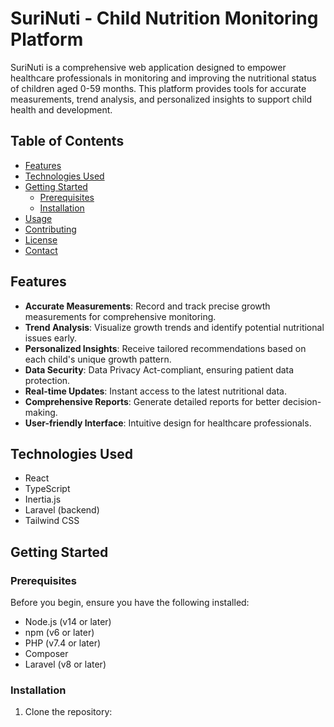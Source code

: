 # SuriNuti - Child Nutrition Monitoring Platform

SuriNuti is a comprehensive web application designed to empower healthcare professionals in monitoring and improving the nutritional status of children aged 0-59 months. This platform provides tools for accurate measurements, trend analysis, and personalized insights to support child health and development.

## Table of Contents

-   [Features](#features)
-   [Technologies Used](#technologies-used)
-   [Getting Started](#getting-started)
    -   [Prerequisites](#prerequisites)
    -   [Installation](#installation)
-   [Usage](#usage)
-   [Contributing](#contributing)
-   [License](#license)
-   [Contact](#contact)

## Features

-   **Accurate Measurements**: Record and track precise growth measurements for comprehensive monitoring.
-   **Trend Analysis**: Visualize growth trends and identify potential nutritional issues early.
-   **Personalized Insights**: Receive tailored recommendations based on each child's unique growth pattern.
-   **Data Security**: Data Privacy Act-compliant, ensuring patient data protection.
-   **Real-time Updates**: Instant access to the latest nutritional data.
-   **Comprehensive Reports**: Generate detailed reports for better decision-making.
-   **User-friendly Interface**: Intuitive design for healthcare professionals.

## Technologies Used

-   React
-   TypeScript
-   Inertia.js
-   Laravel (backend)
-   Tailwind CSS

## Getting Started

### Prerequisites

Before you begin, ensure you have the following installed:

-   Node.js (v14 or later)
-   npm (v6 or later)
-   PHP (v7.4 or later)
-   Composer
-   Laravel (v8 or later)

### Installation

1. Clone the repository:
